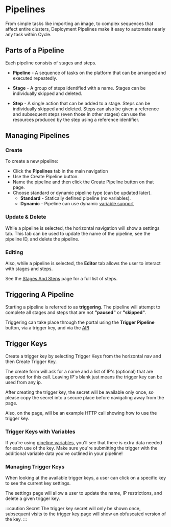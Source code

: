 # Pipelines

From simple tasks like importing an image, to complex sequences that affect entire clusters, Deployment Pipelines make it easy to automate nearly any task within Cycle.

## Parts of a Pipeline
Each pipeline consists of stages and steps. 

* **Pipeline** - A sequence of tasks on the platform that can be arranged and executed repeatedly.

* **Stage** - A group of steps identified with a name. Stages can be individually skipped and deleted.

* **Step** - A single action that can be added to a stage. Steps can be individually skipped and deleted. Steps can also be given a reference and subsequent steps (even those in other stages) can use the resources produced by the step using a reference identifier.

## Managing Pipelines

### Create

To create a new pipeline:
* Click the **Pipelines** tab in the main navigation 
* Use the Create Pipeline button. 
* Name the pipeline and then click the Create Pipeline button on that page. 
* Choose standard or dynamic pipeline type (can be updated later).
    * **Standard** - Statically defined pipeline (no variables).
    * **Dynamic** - Pipeline can use dynamic [variable support](/reference/pipelines/variables/)

### Update & Delete
While a pipeline is selected, the horizontal navigation will show a settings tab.  This tab can be used to update the name of the pipeline, see the pipeline ID, and delete the pipeline.

### Editing
Also, while a pipeline is selected, the **Editor** tab allows the user to interact with stages and steps.

See the [Stages And Steps](/reference/pipelines/stages-and-steps) page for a full list of steps.


## Triggering A Pipeline
Starting a pipeline is referred to as **triggering**.  The pipeline will attempt to complete all stages and steps that are not **"paused"** or **"skipped"**.  

Triggering can take place through the portal using the **Trigger Pipeline** button, via a trigger key, and via the [API](https://api.docs.cycle.io/tag/Pipelines#operation/createPipelineJob)


## Trigger Keys
Create a trigger key by selecting Trigger Keys from the 
horizontal nav and then Create Trigger Key.

The create form will ask for a name and a list of IP's (optional) that are approved for this call. Leaving IP's blank just means the trigger key can be used from any ip.

After creating the trigger key, the secret will be available only once, so please copy the secret into a secure place before navigating away from the page.

Also, on the page, will be an example HTTP call showing how to use the trigger key. 

### Trigger Keys with Variables
If you're using [pipeline variables](/reference/pipelines/variables/), you'll see that there is extra data needed for each use of the key.  Make sure you're submitting the trigger with the additional variable data you've outlined in your pipeline!

### Managing Trigger Keys
When looking at the available trigger keys, a user can click on a specific key to see the current key settings.  

The settings page will allow a user to update the name, IP restrictions, and delete a given trigger key.  

:::caution Secret
The trigger key secret will only be shown once, subsequent visits to the trigger key page will show an obfuscated version of the key.
:::



